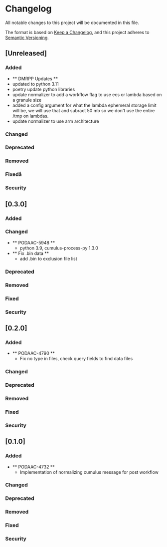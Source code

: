 # Changelog
All notable changes to this project will be documented in this file.

The format is based on [Keep a Changelog](https://keepachangelog.com/en/1.0.0/),
and this project adheres to [Semantic Versioning](https://semver.org/spec/v2.0.0.html).

## [Unreleased]

### Added
- ** DMRPP Updates **
 - updated to python 3.11
 - poetry update python libraries
 - update normalizer to add a workflow flag to use ecs or lambda based on a granule size
 - added a config argument for what the lambda ephemeral storage limit will be, we will use that and subract
   50 mb so we don't use the entire /tmp on lambdas.
 - update normalizer to use arm architecture
### Changed
### Deprecated
### Removed
### Fixedå
### Security


## [0.3.0]

### Added
### Changed
- ** PODAAC-5948 **
  - python 3.9, cumulus-process-py 1.3.0
- ** Fix .bin data **
  - add .bin to exclusion file list
### Deprecated
### Removed
### Fixed
### Security


## [0.2.0]

### Added
- ** PODAAC-4790 **
  - Fix no type in files, check query fields to find data files 
### Changed
### Deprecated
### Removed
### Fixed
### Security


## [0.1.0]

### Added
- ** PODAAC-4732 **
  - Implementation of normalizing cumulus message for post workflow 
### Changed
### Deprecated
### Removed
### Fixed
### Security
